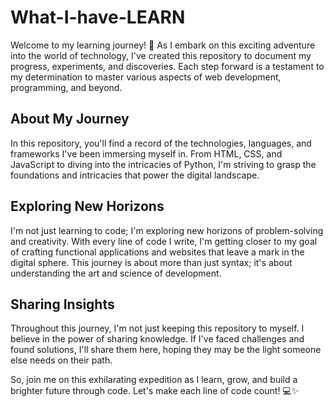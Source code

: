 # What-I-have-LEARN

Welcome to my learning journey! 🚀 As I embark on this exciting adventure into the world of technology, I've created this repository to document my progress, experiments, and discoveries. Each step forward is a testament to my determination to master various aspects of web development, programming, and beyond.

## About My Journey

In this repository, you'll find a record of the technologies, languages, and frameworks I've been immersing myself in. From HTML, CSS, and JavaScript to diving into the intricacies of Python, I'm striving to grasp the foundations and intricacies that power the digital landscape.

## Exploring New Horizons

I'm not just learning to code; I'm exploring new horizons of problem-solving and creativity. With every line of code I write, I'm getting closer to my goal of crafting functional applications and websites that leave a mark in the digital sphere. This journey is about more than just syntax; it's about understanding the art and science of development.

## Sharing Insights

Throughout this journey, I'm not just keeping this repository to myself. I believe in the power of sharing knowledge. If I've faced challenges and found solutions, I'll share them here, hoping they may be the light someone else needs on their path.

So, join me on this exhilarating expedition as I learn, grow, and build a brighter future through code. Let's make each line of code count! 💻✨

